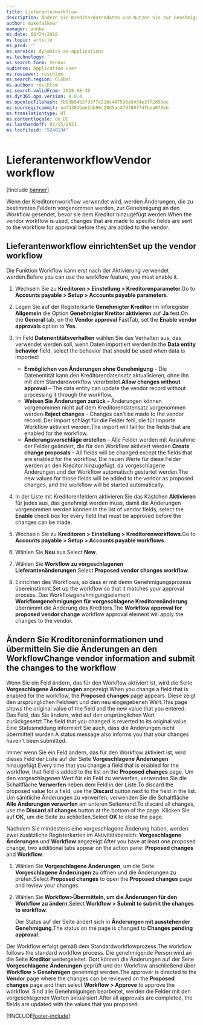 ```yaml
---
title: Lieferantenworkflow
description: Ändern Sie Kreditordatendaten und Nutzen Sie zur Genehmigung Workflow.
author: mikefalkner
manager: annbe
ms.date: 08/24/2018
ms.topic: article
ms.prod: ''
ms.service: dynamics-ax-applications
ms.technology: ''
ms.search.form: Vendor
audience: Application User
ms.reviewer: roschlom
ms.search.region: Global
ms.author: roschlom
ms.search.validFrom: 2018-08-30
ms.dyn365.ops.version: 8.0.4
ms.openlocfilehash: fb89b54b2f9377c216c447590a9434e3ff2d9bac
ms.sourcegitcommit: eaf330dbee1db96c20d5ac479f007747bea079eb
ms.translationtype: HT
ms.contentlocale: de-DE
ms.lasthandoff: 02/15/2021
ms.locfileid: "5248134"
---
```

# <a name="vendor-workflow"></a><span data-ttu-id="69ce7-103">Lieferantenworkflow</span><span class="sxs-lookup"><span data-stu-id="69ce7-103">Vendor workflow</span></span>

[!include [banner](../includes/banner.md)]

<span data-ttu-id="69ce7-104">Wenn der Kreditorenworkflow verwendet wird, werden Änderungen, die zu bestimmten Feldern vorgenommen werden, zur Genehmigung an den Workflow gesendet, bevor sie dem Kreditor hinzugefügt werden.</span><span class="sxs-lookup"><span data-stu-id="69ce7-104">When the vendor workflow is used, changes that are made to specific fields are sent to the workflow for approval before they are added to the vendor.</span></span>

## <a name="set-up-the-vendor-workflow"></a><span data-ttu-id="69ce7-105">Lieferantenworkflow einrichten</span><span class="sxs-lookup"><span data-stu-id="69ce7-105">Set up the vendor workflow</span></span>

<span data-ttu-id="69ce7-106">Die Funktion Workflow kann erst nach der Aktivierung verwendet werden.</span><span class="sxs-lookup"><span data-stu-id="69ce7-106">Before you can use the workflow feature, you must enable it.</span></span>

1. <span data-ttu-id="69ce7-107">Wechseln Sie zu **Kreditoren \> Einstellung \> Kreditorenparameter**.</span><span class="sxs-lookup"><span data-stu-id="69ce7-107">Go to **Accounts payable \> Setup \> Accounts payable parameters**.</span></span>
2. <span data-ttu-id="69ce7-108">Legen Sie auf der Registerkarte **Genehmigter Kreditor** im Inforegister **Allgemein** die Option **Genehmigter Kretitor aktivieren** auf **Ja** fest.</span><span class="sxs-lookup"><span data-stu-id="69ce7-108">On the **General** tab, on the **Vendor approval** FastTab, set the **Enable vendor approvals** option to **Yes**.</span></span>
3. <span data-ttu-id="69ce7-109">Im Feld **Datenentitätsverhalten** wählen Sie das Verhalten aus, das verwendet werden soll, wenn Daten importiert werden:</span><span class="sxs-lookup"><span data-stu-id="69ce7-109">In the **Data entity behavior** field, select the behavior that should be used when data is imported:</span></span>

    - <span data-ttu-id="69ce7-110">**Ermöglichen von Änderungen ohne Genehmigung** – Die Datenentität kann den Kreditorendatensatz aktualisieren, ohne ihn mit dem Standardworkflow verarbeitet.</span><span class="sxs-lookup"><span data-stu-id="69ce7-110">**Allow changes without approval** – The data entity can update the vendor record without processing it through the workflow.</span></span>
    - <span data-ttu-id="69ce7-111">**Weisen Sie Änderungen zurück** – Änderungen können vorgenommen nicht auf dem Kreditorendatensatz vorgenommen werden.</span><span class="sxs-lookup"><span data-stu-id="69ce7-111">**Reject changes** – Changes can't be made to the vendor record.</span></span> <span data-ttu-id="69ce7-112">Der Import schlägt für die Felder fehl, die für Importe Workflow aktiviert werden.</span><span class="sxs-lookup"><span data-stu-id="69ce7-112">The import will fail for the fields that are enabled for the workflow.</span></span>
    - <span data-ttu-id="69ce7-113">**Änderungsvorschläge erstellen** – Alle Felder werden mit Ausnahme der Felder geändert, die für den Workflow aktiviert werden.</span><span class="sxs-lookup"><span data-stu-id="69ce7-113">**Create change proposals** – All fields will be changed except the fields that are enabled for the workflow.</span></span> <span data-ttu-id="69ce7-114">Die neuen Werte für diese Felder werden an den Kreditor hinzugefügt, da vorgeschlagene Änderungen und der Workflow automatisch gestartet werden.</span><span class="sxs-lookup"><span data-stu-id="69ce7-114">The new values for those fields will be added to the vendor as proposed changes, and the workflow will be started automatically.</span></span>

4. <span data-ttu-id="69ce7-115">In der Liste mit Kreditorenfeldern aktivieren Sie das Kästchen **Aktivieren** für jedes aus, das genehmigt werden muss, damit die Änderungen vorgenommen werden können.</span><span class="sxs-lookup"><span data-stu-id="69ce7-115">In the list of vendor fields, select the **Enable** check box for every field that must be approved before the changes can be made.</span></span>
5. <span data-ttu-id="69ce7-116">Wechseln Sie zu **Kreditoren \> Einstellung \> Kreditorenworkflows**.</span><span class="sxs-lookup"><span data-stu-id="69ce7-116">Go to **Accounts payable \> Setup \> Accounts payable workflows**.</span></span>
6. <span data-ttu-id="69ce7-117">Wählen Sie **Neu** aus.</span><span class="sxs-lookup"><span data-stu-id="69ce7-117">Select **New**.</span></span>
7. <span data-ttu-id="69ce7-118">Wählen Sie **Workflow zu vorgeschlagenen Lieferantenänderungen**.</span><span class="sxs-lookup"><span data-stu-id="69ce7-118">Select **Proposed vendor changes workflow**.</span></span> 
8. <span data-ttu-id="69ce7-119">Einrichten des Workflows, so dass er mit demn Genehmigungsprozess übereinstimmt.</span><span class="sxs-lookup"><span data-stu-id="69ce7-119">Set up the workflow so that it matches your approval process.</span></span> <span data-ttu-id="69ce7-120">Das Workflowgenehmigungselement **Workflowgenehmigungen für vorgeschlagene Kreditorenänderung** übernimmt die Änderung des Kreditors.</span><span class="sxs-lookup"><span data-stu-id="69ce7-120">The **Workflow approval for proposed vendor change** workflow approval element will apply the changes to the vendor.</span></span>

## <a name="change-vendor-information-and-submit-the-changes-to-the-workflow"></a><span data-ttu-id="69ce7-121">Ändern Sie Kreditoreninformationen und übermitteln Sie die Änderungen an den Workflow</span><span class="sxs-lookup"><span data-stu-id="69ce7-121">Change vendor information and submit the changes to the workflow</span></span>

<span data-ttu-id="69ce7-122">Wenn Sie ein Feld ändern, das für den Workflow aktiviert ist, wird die Seite **Vorgeschlagene Änderungen** angezeigt.</span><span class="sxs-lookup"><span data-stu-id="69ce7-122">When you change a field that is enabled for the workflow, the **Proposed changes** page appears.</span></span> <span data-ttu-id="69ce7-123">Diese zeigt den ursprünglichen Feldwert und den neu eingegebenen Wert.</span><span class="sxs-lookup"><span data-stu-id="69ce7-123">This page shows the original value of the field and the new value that you entered.</span></span> <span data-ttu-id="69ce7-124">Das Feld, das Sie ändern, wird auf den ursprünglichen Wert zurückgesetzt.</span><span class="sxs-lookup"><span data-stu-id="69ce7-124">The field that you changed is reverted to its original value.</span></span> <span data-ttu-id="69ce7-125">Eine Statusmeldung informiert Sie auch, dass die Änderungen nicht übermittelt wurden.</span><span class="sxs-lookup"><span data-stu-id="69ce7-125">A status message also informs you that your changes haven't been submitted.</span></span> 

<span data-ttu-id="69ce7-126">Immer wenn Sie ein Feld ändern, das für den Workflow aktiviert ist, wird dieses Feld der Liste auf der Seite **Vorgeschlagene Änderungen** hinzugefügt.</span><span class="sxs-lookup"><span data-stu-id="69ce7-126">Every time that you change a field that is enabled for the workflow, that field is added to the list on the **Proposed changes** page.</span></span> <span data-ttu-id="69ce7-127">Um den vorgeschlagenen Wert für ein Feld zu verwerfen, verwenden Sie die Schaltfläche **Verwerfen** neben dem Feld in der Liste.</span><span class="sxs-lookup"><span data-stu-id="69ce7-127">To discard the proposed value for a field, use the **Discard** button next to the field in the list.</span></span> <span data-ttu-id="69ce7-128">Um sämtliche Änderungen zu verwerfen, verwenden Sie die Schaltfläche **Alle Änderungen verwerfen** am unteren Seitenrand.</span><span class="sxs-lookup"><span data-stu-id="69ce7-128">To discard all changes, use the **Discard all changes** button at the bottom of the page.</span></span> <span data-ttu-id="69ce7-129">Klicken Sie auf **OK**, um die Seite zu schließen.</span><span class="sxs-lookup"><span data-stu-id="69ce7-129">Select **OK** to close the page.</span></span>

<span data-ttu-id="69ce7-130">Nachdem Sie mindestens eine vorgeschlagene Änderung haben, werden zwei zusätzliche Registerkarten im Aktivitätsbereich: **Vorgeschlagene Änderungen** und **Workflow** angezeigt.</span><span class="sxs-lookup"><span data-stu-id="69ce7-130">After you have at least one proposed change, two additional tabs appear on the action pane: **Proposed changes** and **Workflow**.</span></span>

1. <span data-ttu-id="69ce7-131">Wählen Sie **Vorgeschlagene Änderungen**, um die Seite **Vorgeschlagene Änderungen** zu öffnen und die Änderungen zu prüfen.</span><span class="sxs-lookup"><span data-stu-id="69ce7-131">Select **Proposed changes** to open the **Proposed changes** page and review your changes.</span></span>
2. <span data-ttu-id="69ce7-132">Wählen Sie **Workflow\>Übermitteln, um die Änderungen für den Workflow zu ändern**.</span><span class="sxs-lookup"><span data-stu-id="69ce7-132">Select **Workflow \> Submit to submit the changes to workflow**.</span></span>

    <span data-ttu-id="69ce7-133">Der Status auf der Seite ändert sich in **Änderungen mit ausstehender Genehmigung**.</span><span class="sxs-lookup"><span data-stu-id="69ce7-133">The status on the page is changed to **Changes pending approval**.</span></span>

<span data-ttu-id="69ce7-134">Der Workflow erfolgt gemäß dem Standardworkflowprozess.</span><span class="sxs-lookup"><span data-stu-id="69ce7-134">The workflow follows the standard workflow process.</span></span> <span data-ttu-id="69ce7-135">Die genehmigende Person wird an die Seite **Kreditor** weitergeleitet. Dort können die Änderungen auf der Seite **Vorgeschlagene Änderungen** geprüft und der Workflow anschließend über **Workflow \> Genehmigen** genehmigt werden.</span><span class="sxs-lookup"><span data-stu-id="69ce7-135">The approver is directed to the **Vendor** page where the changes can be reviewed on the **Proposed changes** page and then select **Workflow \> Approve** to approve the workflow.</span></span> <span data-ttu-id="69ce7-136">Sind alle Genehmigungen bearbeitet, werden die Felder mit den vorgeschlagenen Werten aktualisiert.</span><span class="sxs-lookup"><span data-stu-id="69ce7-136">After all approvals are completed, the fields are updated with the values that you proposed.</span></span>


[!INCLUDE[footer-include](../../includes/footer-banner.md)]